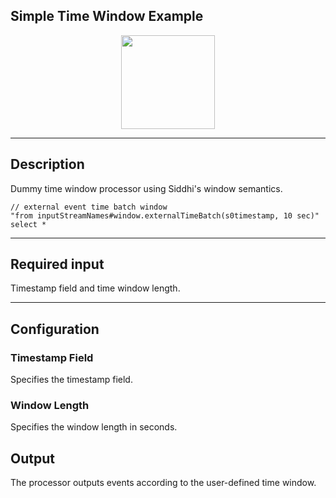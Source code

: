 <!--
  ~ Licensed to the Apache Software Foundation (ASF) under one or more
  ~ contributor license agreements.  See the NOTICE file distributed with
  ~ this work for additional information regarding copyright ownership.
  ~ The ASF licenses this file to You under the Apache License, Version 2.0
  ~ (the "License"); you may not use this file except in compliance with
  ~ the License.  You may obtain a copy of the License at
  ~
  ~    http://www.apache.org/licenses/LICENSE-2.0
  ~
  ~ Unless required by applicable law or agreed to in writing, software
  ~ distributed under the License is distributed on an "AS IS" BASIS,
  ~ WITHOUT WARRANTIES OR CONDITIONS OF ANY KIND, either express or implied.
  ~ See the License for the specific language governing permissions and
  ~ limitations under the License.
  ~
  -->

## Simple Time Window Example

<p align="center"> 
    <img src="icon.png" width="150px;" class="pe-image-documentation"/>
</p>

***

## Description
Dummy time window processor using Siddhi's window semantics.

```
// external event time batch window
"from inputStreamNames#window.externalTimeBatch(s0timestamp, 10 sec)"
select *
```

***

## Required input
Timestamp field and time window length.
***

## Configuration

### Timestamp Field
Specifies the timestamp field.

### Window Length
Specifies the window length in seconds.

## Output
The processor outputs events according to the user-defined time window.